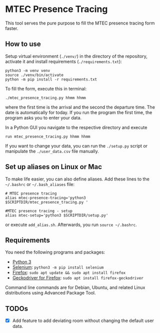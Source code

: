 # MTEC Presence Tracing

This tool serves the pure purpose to fill the MTEC presence tracing form faster.

## How to use

Setup virtual environment (`./venv/`) in the directory of the repository, activate it and install requirements (`./requirements.txt`):

```{bash}
python3 -m venv venv
source ./venv/bin/activate
python -m pip install -r requirements.txt
```

To fill the form, execute this in terminal:

``` {bash}
./mtec_presence_tracing.py hhmm hhmm
```

where the first time is the arrival and the second the departure time. The date is automatically for today. If you run the program the first time, the program asks you to enter your data.

In a Python GUI you navigate to the respective directory and execute

``` {python}
run mtec_presence_tracing.py hhmm hhmm
```

If you want to change your data, you can run the `./setup.py` script or manipulate the `./user_data.csv` file manually.

## Set up aliases on Linux or Mac

To make life easier, you can also define aliases. Add these lines to the `~/.bashrc` or `~/.bash_aliases` file:

``` {bash}
# MTEC presence tracing
alias mtec-presence-tracing='python3 $SCRIPTDIR/mtec_presence_tracing.py '

#MTEC presence tracing - setup
alias mtec-setup='python3 $SCRIPTDIR/setup.py'
```

or execute `add_alias.sh`. Afterwards, you run `source ~/.bashrc`.

## Requirements

You need the following programs and packages:

* [Python 3](https://www.python.org/download/releases/3.0/)
* [Selenium](https://selenium-python.readthedocs.io/): `python3 -m pip install selenium`
* [Firefox](https://www.mozilla.org/en-US/firefox/all/#product-desktop-release): `sudo apt update && sudo apt install firefox`
* [Geckodriver for Firefox](https://github.com/mozilla/geckodriver): `sudo apt install firefox-geckodriver`

Command line commands are for Debian, Ubuntu, and related Linux distributions using Advanced Package Tool.

## TODOs

- [x] Add feature to add deviating room without changing the default user data.
